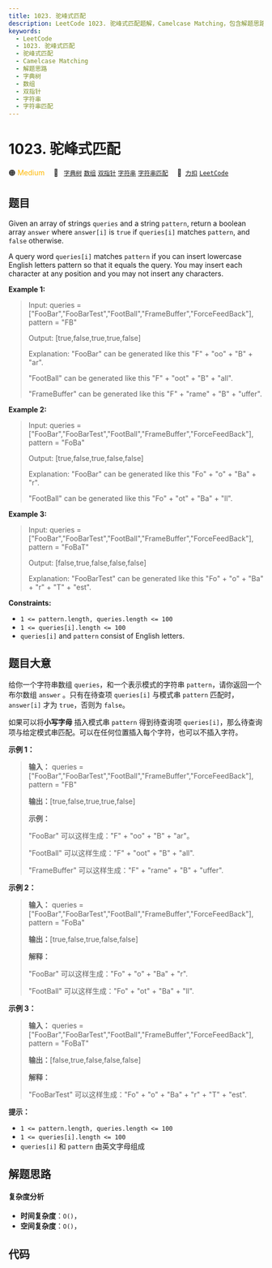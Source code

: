 ```yaml
---
title: 1023. 驼峰式匹配
description: LeetCode 1023. 驼峰式匹配题解，Camelcase Matching，包含解题思路、复杂度分析以及完整的 JavaScript 代码实现。
keywords:
  - LeetCode
  - 1023. 驼峰式匹配
  - 驼峰式匹配
  - Camelcase Matching
  - 解题思路
  - 字典树
  - 数组
  - 双指针
  - 字符串
  - 字符串匹配
---
```


# 1023. 驼峰式匹配

🟠 <font color=#ffb800>Medium</font>&emsp; 🔖&ensp; [`字典树`](/tag/trie.md) [`数组`](/tag/array.md) [`双指针`](/tag/two-pointers.md) [`字符串`](/tag/string.md) [`字符串匹配`](/tag/string-matching.md)&emsp; 🔗&ensp;[`力扣`](https://leetcode.cn/problems/camelcase-matching) [`LeetCode`](https://leetcode.com/problems/camelcase-matching)

## 题目

Given an array of strings `queries` and a string `pattern`, return a boolean
array `answer` where `answer[i]` is `true` if `queries[i]` matches `pattern`,
and `false` otherwise.

A query word `queries[i]` matches `pattern` if you can insert lowercase
English letters pattern so that it equals the query. You may insert each
character at any position and you may not insert any characters.



**Example 1:**

> Input: queries = ["FooBar","FooBarTest","FootBall","FrameBuffer","ForceFeedBack"], pattern = "FB"
> 
> Output: [true,false,true,true,false]
> 
> Explanation: "FooBar" can be generated like this "F" + "oo" + "B" + "ar".
> 
> "FootBall" can be generated like this "F" + "oot" + "B" + "all".
> 
> "FrameBuffer" can be generated like this "F" + "rame" + "B" + "uffer".

**Example 2:**

> Input: queries = ["FooBar","FooBarTest","FootBall","FrameBuffer","ForceFeedBack"], pattern = "FoBa"
> 
> Output: [true,false,true,false,false]
> 
> Explanation: "FooBar" can be generated like this "Fo" + "o" + "Ba" + "r".
> 
> "FootBall" can be generated like this "Fo" + "ot" + "Ba" + "ll".

**Example 3:**

> Input: queries = ["FooBar","FooBarTest","FootBall","FrameBuffer","ForceFeedBack"], pattern = "FoBaT"
> 
> Output: [false,true,false,false,false]
> 
> Explanation: "FooBarTest" can be generated like this "Fo" + "o" + "Ba" + "r" + "T" + "est".

**Constraints:**

  * `1 <= pattern.length, queries.length <= 100`
  * `1 <= queries[i].length <= 100`
  * `queries[i]` and `pattern` consist of English letters.


## 题目大意

给你一个字符串数组 `queries`，和一个表示模式的字符串 `pattern`，请你返回一个布尔数组 `answer` 。只有在待查项
`queries[i]` 与模式串 `pattern` 匹配时， `answer[i]` 才为 `true`，否则为 `false`。

如果可以将**小写字母** 插入模式串 `pattern` 得到待查询项
`queries[i]`，那么待查询项与给定模式串匹配。可以在任何位置插入每个字符，也可以不插入字符。



**示例 1：**

> 
> 
> 
> 
> 
> **输入：** queries = ["FooBar","FooBarTest","FootBall","FrameBuffer","ForceFeedBack"], pattern = "FB"
> 
> **输出：**[true,false,true,true,false]
> 
> **示例：**
> 
> "FooBar" 可以这样生成："F" + "oo" + "B" + "ar"。
> 
> "FootBall" 可以这样生成："F" + "oot" + "B" + "all".
> 
> "FrameBuffer" 可以这样生成："F" + "rame" + "B" + "uffer".

**示例 2：**

> 
> 
> 
> 
> 
> **输入：** queries = ["FooBar","FooBarTest","FootBall","FrameBuffer","ForceFeedBack"], pattern = "FoBa"
> 
> **输出：**[true,false,true,false,false]
> 
> **解释：**
> 
> "FooBar" 可以这样生成："Fo" + "o" + "Ba" + "r".
> 
> "FootBall" 可以这样生成："Fo" + "ot" + "Ba" + "ll".
> 
> 

**示例 3：**

> 
> 
> 
> 
> 
> **输入：** queries = ["FooBar","FooBarTest","FootBall","FrameBuffer","ForceFeedBack"], pattern = "FoBaT"
> 
> **输出：**[false,true,false,false,false]
> 
> **解释：**
> 
> "FooBarTest" 可以这样生成："Fo" + "o" + "Ba" + "r" + "T" + "est".
> 
> 



**提示：**

  * `1 <= pattern.length, queries.length <= 100`
  * `1 <= queries[i].length <= 100`
  * `queries[i]` 和 `pattern` 由英文字母组成


## 解题思路

#### 复杂度分析

- **时间复杂度**：`O()`，
- **空间复杂度**：`O()`，

## 代码

```javascript

```